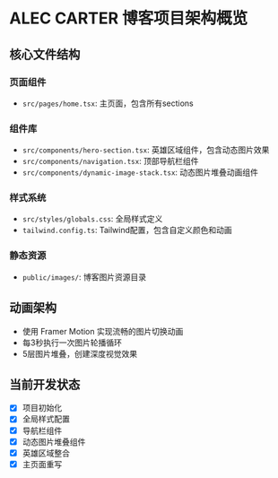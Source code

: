 # ALEC CARTER 博客项目架构概览

## 核心文件结构

### 页面组件
- `src/pages/home.tsx`: 主页面，包含所有sections

### 组件库
- `src/components/hero-section.tsx`: 英雄区域组件，包含动态图片效果
- `src/components/navigation.tsx`: 顶部导航栏组件
- `src/components/dynamic-image-stack.tsx`: 动态图片堆叠动画组件

### 样式系统
- `src/styles/globals.css`: 全局样式定义
- `tailwind.config.ts`: Tailwind配置，包含自定义颜色和动画

### 静态资源
- `public/images/`: 博客图片资源目录

## 动画架构
- 使用 Framer Motion 实现流畅的图片切换动画
- 每3秒执行一次图片轮播循环
- 5层图片堆叠，创建深度视觉效果

## 当前开发状态
- [x] 项目初始化
- [x] 全局样式配置
- [x] 导航栏组件
- [x] 动态图片堆叠组件
- [x] 英雄区域整合
- [x] 主页面重写